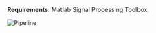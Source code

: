 **Requirements**: Matlab Signal Processing Toolbox.









![Pipeline](https://github.com/pelinozsezer/CBD/blob/main/Acute/Current-Source-Density-Analysis-(CSD)/data-processing-32-channels/pipeline%20Medium.png)


